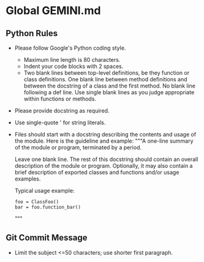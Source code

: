 # Global GEMINI.md

## Python Rules

- Please follow Google's Python coding style.
    - Maximum line length is 80 characters.
    - Indent your code blocks with 2 spaces.
    - Two blank lines between top-level definitions, be they function or class
      definitions. One blank line between method definitions and between the
      docstring of a class and the first method. No blank line following a def
      line. Use single blank lines as you judge appropriate within functions or
      methods.
- Please provide docstring as required.
- Use single-quote ' for string literals.
- Files should start with a docstring describing the contents and usage of the
  module. Here is the guideline and example:
    """A one-line summary of the module or program, terminated by a period.

    Leave one blank line.  The rest of this docstring should contain an
    overall description of the module or program.  Optionally, it may also
    contain a brief description of exported classes and functions and/or usage
    examples.

    Typical usage example:

      foo = ClassFoo()
      bar = foo.function_bar()
    """

## Git Commit Message

- Limit the subject <=50 characters; use shorter first paragraph.
